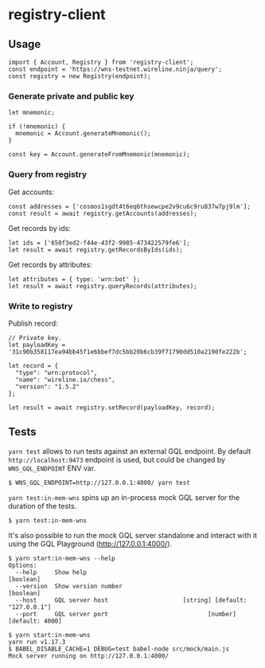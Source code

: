 # registry-client

## Usage

```
import { Account, Registry } from 'registry-client';
const endpoint = 'https://wns-testnet.wireline.ninja/query';
const registry = new Registry(endpoint);
```

### Generate private and public key

```
let mnemonic;

if (!mnemonic) {
  mnemonic = Account.generateMnemonic();
}

const key = Account.generateFromMnemonic(mnemonic);
```

### Query from registry

Get accounts:

```
const addresses = ['cosmos1sgdt4t6eq6thsewcpe2v9cu6c9ru837w7pj9lm'];
const result = await registry.getAccounts(addresses);
```

Get records by ids:

```
let ids = ['650f3ed2-f44e-43f2-9985-473422579fe6'];
let result = await registry.getRecordsByIds(ids);
```

Get records by attributes:

```
let attributes = { type: 'wrn:bot' };
let result = await registry.queryRecords(attributes);
```

### Write to registry

Publish record:

```
// Private key.
let payloadKey = '31c90b358117ea94bb45f1e6bbef7dc5bb20b6cb39f71790dd510a2190fe222b';

let record = {
  "type": "wrn:protocol",
  "name": "wireline.io/chess",
  "version": "1.5.2"
};

let result = await registry.setRecord(payloadKey, record);
```


## Tests

`yarn test` allows to run tests against an external GQL endpoint. By default `http://localhost:9473` endpoint is used, but could be changed by `WNS_GQL_ENDPOINT` ENV var.

```
$ WNS_GQL_ENDPOINT=http://127.0.0.1:4000/ yarn test
```

`yarn test:in-mem-wns` spins up an in-process mock GQL server for the duration of the tests.

```
$ yarn test:in-mem-wns
```

It's also possible to run the mock GQL server standalone and interact with it using the GQL Playground (http://127.0.0.1:4000/).

```
$ yarn start:in-mem-wns --help
Options:
  --help     Show help                                                 [boolean]
  --version  Show version number                                       [boolean]
  --host     GQL server host                     [string] [default: "127.0.0.1"]
  --port     GQL server port                            [number] [default: 4000]

$ yarn start:in-mem-wns
yarn run v1.17.3
$ BABEL_DISABLE_CACHE=1 DEBUG=test babel-node src/mock/main.js
Mock server running on http://127.0.0.1:4000/
```
